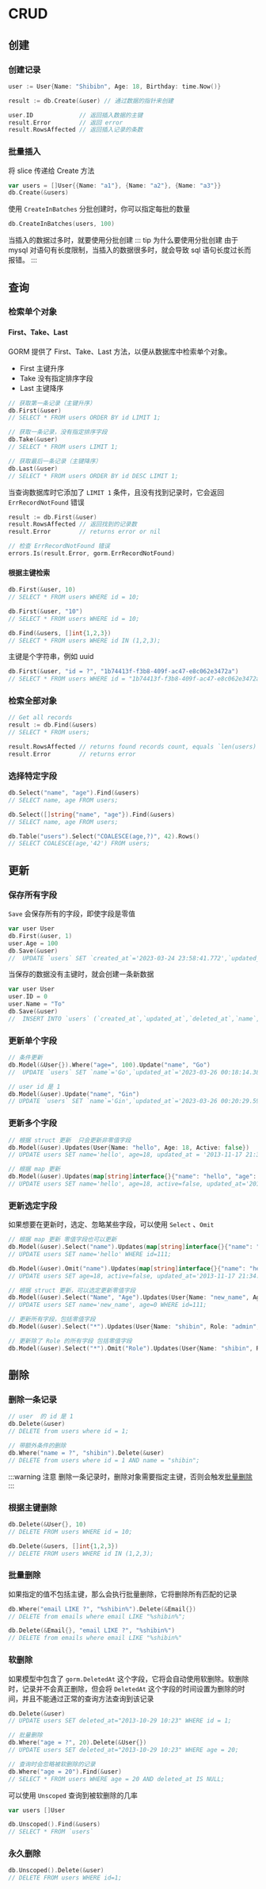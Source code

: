 # CRUD
## 创建
### 创建记录
```go
user := User{Name: "Shibibn", Age: 18, Birthday: time.Now()}

result := db.Create(&user) // 通过数据的指针来创建

user.ID             // 返回插入数据的主键
result.Error        // 返回 error
result.RowsAffected // 返回插入记录的条数
```
### 批量插入
将 slice 传递给 Create 方法
```go
var users = []User{{Name: "a1"}, {Name: "a2"}, {Name: "a3"}}
db.Create(&users)
```
使用 `CreateInBatches` 分批创建时，你可以指定每批的数量
```go
db.CreateInBatches(users, 100)
```
当插入的数据过多时，就要使用分批创建
::: tip 为什么要使用分批创建
由于 mysql 对语句有长度限制，当插入的数据很多时，就会导致 sql 语句长度过长而报错。
:::
## 查询
### 检索单个对象

#### First、Take、Last
GORM 提供了 First、Take、Last 方法，以便从数据库中检索单个对象。
* First 主键升序
* Take 没有指定排序字段
* Last 主键降序
```go
// 获取第一条记录（主键升序）
db.First(&user)
// SELECT * FROM users ORDER BY id LIMIT 1;

// 获取一条记录，没有指定排序字段
db.Take(&user)
// SELECT * FROM users LIMIT 1;

// 获取最后一条记录（主键降序）
db.Last(&user)
// SELECT * FROM users ORDER BY id DESC LIMIT 1;
```
当查询数据库时它添加了 `LIMIT 1` 条件，且没有找到记录时，它会返回 `ErrRecordNotFound` 错误
```go
result := db.First(&user)
result.RowsAffected // 返回找到的记录数
result.Error        // returns error or nil

// 检查 ErrRecordNotFound 错误
errors.Is(result.Error, gorm.ErrRecordNotFound)
```
#### 根据主键检索

```go
db.First(&user, 10)
// SELECT * FROM users WHERE id = 10;

db.First(&user, "10")
// SELECT * FROM users WHERE id = 10;

db.Find(&users, []int{1,2,3})
// SELECT * FROM users WHERE id IN (1,2,3);
```
主键是个字符串，例如 uuid
```go
db.First(&user, "id = ?", "1b74413f-f3b8-409f-ac47-e8c062e3472a")
// SELECT * FROM users WHERE id = "1b74413f-f3b8-409f-ac47-e8c062e3472a";
```
### 检索全部对象
```go
// Get all records
result := db.Find(&users)
// SELECT * FROM users;

result.RowsAffected // returns found records count, equals `len(users)`
result.Error        // returns error
```
### 选择特定字段
```go
db.Select("name", "age").Find(&users)
// SELECT name, age FROM users;

db.Select([]string{"name", "age"}).Find(&users)
// SELECT name, age FROM users;

db.Table("users").Select("COALESCE(age,?)", 42).Rows()
// SELECT COALESCE(age,'42') FROM users;
```
## 更新
### 保存所有字段

`Save` 会保存所有的字段，即使字段是零值

```go
var user User
db.First(&user, 1)
user.Age = 100
db.Save(&user)
//  UPDATE `users` SET `created_at`='2023-03-24 23:58:41.772',`updated_at`='2023-03-26 00:11:49.73',`deleted_at`=NULL,`name`='shibin',`age`=100 WHERE `users`.`deleted_at` IS NULL AND `id` = 1
```
当保存的数据没有主键时，就会创建一条新数据
```go
var user User
user.ID = 0
user.Name = "To"
db.Save(&user)
//  INSERT INTO `users` (`created_at`,`updated_at`,`deleted_at`,`name`,`age`) VALUES ('2023-03-26 00:13:53.304','2023-03-26 00:13:53.304',NULL,'To',0)
```
### 更新单个字段
```go
// 条件更新
db.Model(&User{}).Where("age=", 100).Update("name", "Go")
//  UPDATE `users` SET `name`='Go',`updated_at`='2023-03-26 00:18:14.385' WHERE `age=` = 100 AND `users`.`deleted_at` IS NULL

// user id 是 1
db.Model(&user).Update("name", "Gin")
// UPDATE `users` SET `name`='Gin',`updated_at`='2023-03-26 00:20:29.598' WHERE `users`.`deleted_at` IS NULL AND `id` = 1
```
### 更新多个字段
```go
// 根据 struct 更新  只会更新非零值字段
db.Model(&user).Updates(User{Name: "hello", Age: 18, Active: false})
// UPDATE users SET name='hello', age=18, updated_at = '2013-11-17 21:34:10' WHERE id = 111;

// 根据 map 更新
db.Model(&user).Updates(map[string]interface{}{"name": "hello", "age": 18, "active": false})
// UPDATE users SET name='hello', age=18, active=false, updated_at='2013-11-17 21:34:10' WHERE id=111;
```
### 更新选定字段
如果想要在更新时，选定、忽略某些字段，可以使用 `Select` 、`Omit`
```go
// 根据 map 更新 零值字段也可以更新
db.Model(&user).Select("name").Updates(map[string]interface{}{"name": "hello", "age": 18, "active": false})
// UPDATE users SET name='hello' WHERE id=111;

db.Model(&user).Omit("name").Updates(map[string]interface{}{"name": "hello", "age": 18, "active": false})
// UPDATE users SET age=18, active=false, updated_at='2013-11-17 21:34:10' WHERE id=111;

// 根据 struct 更新，可以选定更新零值字段
db.Model(&user).Select("Name", "Age").Updates(User{Name: "new_name", Age: 0})
// UPDATE users SET name='new_name', age=0 WHERE id=111;

// 更新所有字段，包括零值字段
db.Model(&user).Select("*").Updates(User{Name: "shibin", Role: "admin", Age: 0})

// 更新除了 Role 的所有字段 包括零值字段
db.Model(&user).Select("*").Omit("Role").Updates(User{Name: "shibin", Role: "admin", Age: 0})
```

## 删除
### 删除一条记录
```go
// user  的 id 是 1
db.Delete(&user)
// DELETE from users where id = 1;

// 带额外条件的删除
db.Where("name = ?", "shibin").Delete(&user)
// DELETE from users where id = 1 AND name = "shibin";
```
:::warning 注意
删除一条记录时，删除对象需要指定主键，否则会触发[批量删除](#批量删除)
:::
### 根据主键删除
```go
db.Delete(&User{}, 10)
// DELETE FROM users WHERE id = 10;

db.Delete(&users, []int{1,2,3})
// DELETE FROM users WHERE id IN (1,2,3);
```

### 批量删除

如果指定的值不包括主键，那么会执行批量删除，它将删除所有匹配的记录

```go
db.Where("email LIKE ?", "%shibin%").Delete(&Email{})
// DELETE from emails where email LIKE "%shibin%";

db.Delete(&Email{}, "email LIKE ?", "%shibin%")
// DELETE from emails where email LIKE "%shibin%"
```
### 软删除
如果模型中包含了 `gorm.DeletedAt` 这个字段，它将会自动使用软删除。软删除时，记录并不会真正删除，但会将 `DeletedAt` 这个字段的时间设置为删除的时间，并且不能通过正常的查询方法查询到该记录

```go
db.Delete(&user)
// UPDATE users SET deleted_at="2013-10-29 10:23" WHERE id = 1;

// 批量删除
db.Where("age = ?", 20).Delete(&User{})
// UPDATE users SET deleted_at="2013-10-29 10:23" WHERE age = 20;

// 查询时会忽略被软删除的记录
db.Where("age = 20").Find(&user)
// SELECT * FROM users WHERE age = 20 AND deleted_at IS NULL;
```

可以使用 `Unscoped` 查询到被软删除的几率
```go
var users []User

db.Unscoped().Find(&users)
// SELECT * FROM `users`
```
### 永久删除
```go
db.Unscoped().Delete(&user)
// DELETE FROM users WHERE id=1;
```
